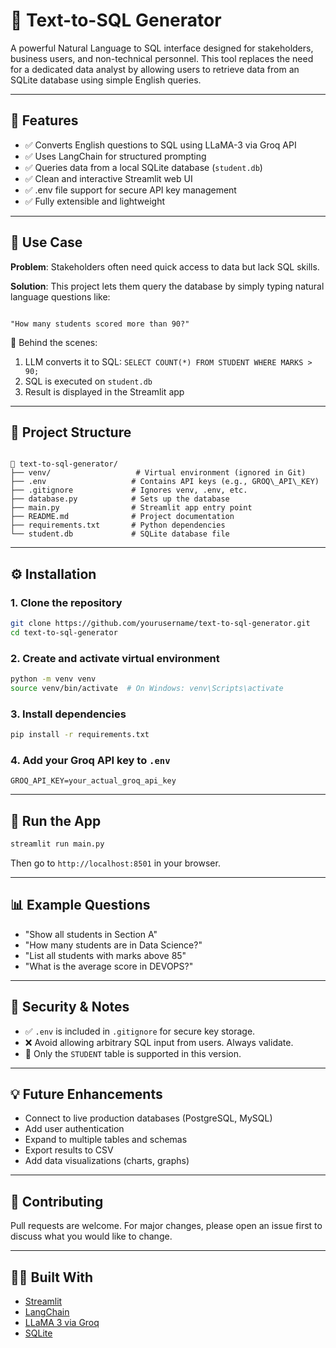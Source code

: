 
# 🧠 Text-to-SQL Generator

A powerful Natural Language to SQL interface designed for stakeholders, business users, and non-technical personnel. This tool replaces the need for a dedicated data analyst by allowing users to retrieve data from an SQLite database using simple English queries.

---

## 🚀 Features

- ✅ Converts English questions to SQL using LLaMA-3 via Groq API
- ✅ Uses LangChain for structured prompting
- ✅ Queries data from a local SQLite database (`student.db`)
- ✅ Clean and interactive Streamlit web UI
- ✅ .env file support for secure API key management
- ✅ Fully extensible and lightweight

---

## 📌 Use Case

**Problem**: Stakeholders often need quick access to data but lack SQL skills.

**Solution**: This project lets them query the database by simply typing natural language questions like:

```

"How many students scored more than 90?"

```

🔁 Behind the scenes:
1. LLM converts it to SQL: `SELECT COUNT(*) FROM STUDENT WHERE MARKS > 90;`
2. SQL is executed on `student.db`
3. Result is displayed in the Streamlit app

---

## 📂 Project Structure

```

📁 text-to-sql-generator/
├── venv/                   # Virtual environment (ignored in Git)
├── .env                   # Contains API keys (e.g., GROQ\_API\_KEY)
├── .gitignore             # Ignores venv, .env, etc.
├── database.py            # Sets up the database
├── main.py                # Streamlit app entry point
├── README.md              # Project documentation
├── requirements.txt       # Python dependencies
└── student.db             # SQLite database file

````

---

## ⚙️ Installation

### 1. Clone the repository
```bash
git clone https://github.com/yourusername/text-to-sql-generator.git
cd text-to-sql-generator
````

### 2. Create and activate virtual environment

```bash
python -m venv venv
source venv/bin/activate  # On Windows: venv\Scripts\activate
```

### 3. Install dependencies

```bash
pip install -r requirements.txt
```

### 4. Add your Groq API key to `.env`

```
GROQ_API_KEY=your_actual_groq_api_key
```

---

## 🧪 Run the App

```bash
streamlit run main.py
```

Then go to `http://localhost:8501` in your browser.

---

## 📊 Example Questions

* "Show all students in Section A"
* "How many students are in Data Science?"
* "List all students with marks above 85"
* "What is the average score in DEVOPS?"

---

## 🔐 Security & Notes

* ✅ `.env` is included in `.gitignore` for secure key storage.
* ❌ Avoid allowing arbitrary SQL input from users. Always validate.
* 📌 Only the `STUDENT` table is supported in this version.

---

## 💡 Future Enhancements

* Connect to live production databases (PostgreSQL, MySQL)
* Add user authentication
* Expand to multiple tables and schemas
* Export results to CSV
* Add data visualizations (charts, graphs)


---

## 🤝 Contributing

Pull requests are welcome. For major changes, please open an issue first to discuss what you would like to change.

---

## 🙋‍♀️ Built With

* [Streamlit](https://streamlit.io/)
* [LangChain](https://www.langchain.com/)
* [LLaMA 3 via Groq](https://console.groq.com/)
* [SQLite](https://www.sqlite.org/index.html)




